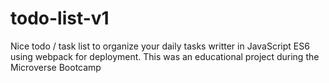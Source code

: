 # todo-list-v1
Nice todo / task list to organize your daily tasks writter in JavaScript ES6 using webpack for deployment. This was an educational project during the Microverse Bootcamp
